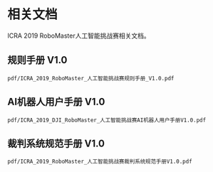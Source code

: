 # 相关文档

ICRA 2019 RoboMaster人工智能挑战赛相关文档。

## 规则手册 V1.0
```pdf
pdf/ICRA_2019_RoboMaster_人工智能挑战赛规则手册_V1.0.pdf
```

## AI机器人用户手册 V1.0
```pdf
pdf/ICRA_2019_DJI_RoboMaster_人工智能挑战赛AI机器人用户手册V1.0.pdf
```

## 裁判系统规范手册 V1.0
```pdf
pdf/ICRA_2019_RoboMaster_人工智能挑战赛裁判系统规范手册V1.0.pdf
```
